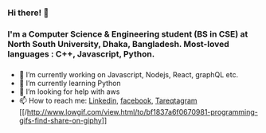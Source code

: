 ### Hi there! 👋

### I'm a Computer Science & Engineering student (BS in CSE) at North South University, Dhaka, Bangladesh. Most-loved languages : C++, Javascript, Python.
### 

- 🔭 I’m currently working on Javascript, Nodejs, React, graphQL etc.
- 🌱 I’m currently learning Python
- 🤔 I’m looking for help with aws
- 📫 How to reach me: [Linkedin](https://www.linkedin.com/in/azizultareq/), [facebook](https://www.facebook.com/Azizul.tareq/), [Tareqtagram](https://www.instagram.com/_tareq55/) 
[[/http://www.lowgif.com/view.html/to/bf1837a6f0670981-programming-gifs-find-share-on-giphy]]


